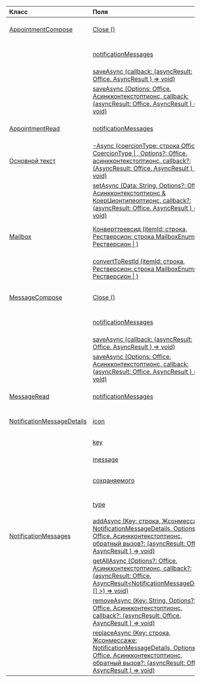| Класс | Поля | Описание |
|:---|:---|:---|
|[AppointmentCompose](/javascript/api/outlook/outlook.appointmentcompose)|[Close ()](/javascript/api/outlook/outlook.appointmentcompose#close--)|Закрывает текущий элемент, который составляется|
||[notificationMessages](/javascript/api/outlook/outlook.appointmentcompose#notificationmessages)|Получает сообщения уведомления для элемента.|
||[saveAsync (callback: (asyncResult: Office. AsyncResult <string> ) => void)](/javascript/api/outlook/outlook.appointmentcompose#saveasync-callback--asyncresult-)|Асинхронно сохраняет элемент.|
||[saveAsync (Options: Office. Асинкконтекстоптионс, callback: (asyncResult: Office. AsyncResult <string> ) => void)](/javascript/api/outlook/outlook.appointmentcompose#saveasync-options--callback--asyncresult-)|Асинхронно сохраняет элемент.|
|[AppointmentRead](/javascript/api/outlook/outlook.appointmentread)|[notificationMessages](/javascript/api/outlook/outlook.appointmentread#notificationmessages)|Получает сообщения уведомления для элемента.|
|[Основной текст](/javascript/api/outlook/outlook.body)|[-Async (coercionType: строка Office. CoercionType \| , Options?: Office. асинкконтекстоптионс, callback?: (AsyncResult: Office. AsyncResult <string> ) => void)](/javascript/api/outlook/outlook.body#getasync-coerciontype--options--callback--asyncresult-)|Возвращает текущий текст в указанном формате.|
||[setAsync (Data: String, Options?: Office. Асинкконтекстоптионс & КоерЦионтипеоптионс, callback?: (asyncResult: Office. AsyncResult <void> ) => void)](/javascript/api/outlook/outlook.body#setasync-data--options--callback--asyncresult-)|Заменяет весь текст указанным текстом.|
|[Mailbox](/javascript/api/outlook/outlook.mailbox)|[Конверттоевсид (itemId: строка, Рестверсион: строка MailboxEnums. Рестверсион \| )](/javascript/api/outlook/outlook.mailbox#converttoewsid-itemid--restversion-)|Преобразовывает идентификатор элемента из формата REST в формат EWS.|
||[convertToRestId (itemId: строка, Рестверсион: строка MailboxEnums. Рестверсион \| )](/javascript/api/outlook/outlook.mailbox#converttorestid-itemid--restversion-)|Преобразовывает идентификатор элемента в формате EWS в формат REST.|
|[MessageCompose](/javascript/api/outlook/outlook.messagecompose)|[Close ()](/javascript/api/outlook/outlook.messagecompose#close--)|Закрывает текущий элемент, который составляется|
||[notificationMessages](/javascript/api/outlook/outlook.messagecompose#notificationmessages)|Получает сообщения уведомления для элемента.|
||[saveAsync (callback: (asyncResult: Office. AsyncResult <string> ) => void)](/javascript/api/outlook/outlook.messagecompose#saveasync-callback--asyncresult-)|Асинхронно сохраняет элемент.|
||[saveAsync (Options: Office. Асинкконтекстоптионс, callback: (asyncResult: Office. AsyncResult <string> ) => void)](/javascript/api/outlook/outlook.messagecompose#saveasync-options--callback--asyncresult-)|Асинхронно сохраняет элемент.|
|[MessageRead](/javascript/api/outlook/outlook.messageread)|[notificationMessages](/javascript/api/outlook/outlook.messageread#notificationmessages)|Получает сообщения уведомления для элемента.|
|[NotificationMessageDetails](/javascript/api/outlook/outlook.notificationmessagedetails)|[icon](/javascript/api/outlook/outlook.notificationmessagedetails#icon)|Ссылка на значок, определенный в манифесте в разделе `Resources`.|
||[key](/javascript/api/outlook/outlook.notificationmessagedetails#key)|Идентификатор для сообщения уведомления.|
||[message](/javascript/api/outlook/outlook.notificationmessagedetails#message)|Текст сообщения уведомления.|
||[сохраняемого](/javascript/api/outlook/outlook.notificationmessagedetails#persistent)|Указывает, должно ли сообщение быть постоянным.|
||[type](/javascript/api/outlook/outlook.notificationmessagedetails#type)|Задает `ItemNotificationMessageType` сообщение.|
|[NotificationMessages](/javascript/api/outlook/outlook.notificationmessages)|[addAsync (Key: строка, Жсонмессаже: NotificationMessageDetails, Options?: Office. Асинкконтекстоптионс, обратный вызов?: (asyncResult: Office. AsyncResult <void> ) => void)](/javascript/api/outlook/outlook.notificationmessages#addasync-key--jsonmessage--options--callback--asyncresult-)|Добавляет уведомление к элементу.|
||[getAllAsync (Options?: Office. Асинкконтекстоптионс, callback?: (asyncResult: Office. AsyncResult<NotificationMessageDetails [] >) => void)](/javascript/api/outlook/outlook.notificationmessages#getallasync-options--callback--asyncresult-)|Возвращает все ключи и сообщения для элемента.|
||[removeAsync (Key: String, Options?: Office. Асинкконтекстоптионс, callback?: (asyncResult: Office. AsyncResult <void> ) => void)](/javascript/api/outlook/outlook.notificationmessages#removeasync-key--options--callback--asyncresult-)|Удаляет сообщение уведомления для элемента.|
||[replaceAsync (Key: строка, Жсонмессаже: NotificationMessageDetails, Options?: Office. Асинкконтекстоптионс, обратный вызов?: (asyncResult: Office. AsyncResult <void> ) => void)](/javascript/api/outlook/outlook.notificationmessages#replaceasync-key--jsonmessage--options--callback--asyncresult-)|Заменяет сообщение уведомления с заданным ключом на другое сообщение.|
